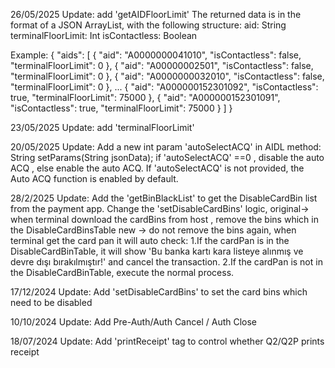 26/05/2025
Update:
add 'getAIDFloorLimit'
The returned data is in the format of a JSON ArrayList, with the following structure:
aid: String
terminalFloorLimit: Int
isContactless: Boolean

Example:
{
  "aids": [
    {
      "aid": "A0000000041010",
      "isContactless": false,
      "terminalFloorLimit": 0
    },
    {
      "aid": "A00000002501",
      "isContactless": false,
      "terminalFloorLimit": 0
    },
    {
      "aid": "A0000000032010",
      "isContactless": false,
      "terminalFloorLimit": 0
    },
    ...
    {
      "aid": "A000000152301092",
      "isContactless": true,
      "terminalFloorLimit": 75000
    },
    {
      "aid": "A000000152301091",
      "isContactless": true,
      "terminalFloorLimit": 75000
    }
  ]
}







23/05/2025
Update:
add 'terminalFloorLimit'



20/05/2025
Update:
Add a new int param 'autoSelectACQ' in AIDL method: String setParams(String jsonData);
if 'autoSelectACQ' ==0 , disable the auto ACQ , else enable the auto ACQ.
If 'autoSelectACQ' is not provided, the Auto ACQ function is enabled by default.


28/2/2025
Update:
Add the 'getBinBlackList' to get the DisableCardBin list from the payment app.
Change the 'setDisableCardBins' logic, 
original-> when terminal download the cardBins from host , remove the bins which in the DisableCardBinsTable
new -> do not remove the bins again, when terminal get the card pan it will auto check:
    1.If the cardPan is in the DisableCardBinTable, it will show 'Bu banka kartı kara listeye alınmış ve devre dışı bırakılmıştır!' and cancel the transaction.
    2.If the cardPan is not in the DisableCardBinTable, execute the normal process.



17/12/2024
Update:
Add 'setDisableCardBins' to set the card bins which need to be disabled




10/10/2024
Update:
Add Pre-Auth/Auth Cancel / Auth Close




18/07/2024
Update:
Add 'printReceipt' tag to control whether Q2/Q2P prints receipt


